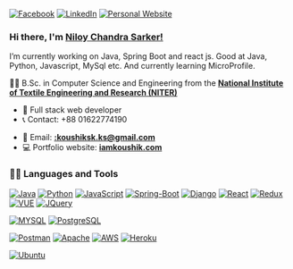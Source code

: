 [![Facebook](https://img.shields.io/badge/Facebook-1877F2?style=for-the-badge&logo=facebook&logoColor=white)](https://www.facebook.com/niloy090?mibextid=ZbWKwL)
[![LinkedIn](https://img.shields.io/badge/LinkedIn-0077B5?style=for-the-badge&logo=linkedin&logoColor=white)](https://www.linkedin.com/in/niloy-chandra-sarker-01a0aa257/)
[![Personal Website](https://img.shields.io/badge/Portfilio-E95420?style=for-the-badge&logo=web&logoColor=white)](#)

### Hi there, I'm [ Niloy Chandra Sarker!](https://www.iamkoushik.com)
I’m currently working on Java, Spring Boot and react js. Good at Java, Python, Javascript, MySql etc. And currently learning MicroProfile.


👨‍🎓 B.Sc. in Computer Science and Engineering from the **[National Institute of Textile Engineering and Research (NITER) ](https://niter.edu.bd/)** 


- :dart: Full stack web developer
- :telephone_receiver: Contact: +88 01622774190 
<!-- - [![Messenger](https://img.shields.io/badge/click%20to%20contact%20on%20whatsapp-25D366?style=for-the-badge&logo=whatsapp&logoColor=white&https://wa.me/message/IJ3KOROMCB74K1)](https://wa.me/message/IJ3KOROMCB74K1) -->
- :e-mail: Email: **[:koushiksk.ks@gmail.com](mailto:koushiksk.ks@gmail.com)**
- :computer: Portfolio website: **[iamkoushik.com](https://iamkoushik.com/)**



### 👨‍💻 Languages and Tools
[![Java](https://img.shields.io/badge/Java-ED8B00?style=for-the-badge&logo=java&logoColor=white)](https://github.com/koushik-chandra-sarker/) 
[![Python](https://img.shields.io/badge/python-%2314354C.svg?&style=for-the-badge&logo=python&logoColor=white&link=https://github.com/koushik-chandra-sarker/)](https://github.com/koushik-chandra-sarker)
[![JavaScript](https://img.shields.io/badge/javascript-%23323330.svg?&style=for-the-badge&logo=javascript&logoColor=%23F7DF1E&link=https://github.com/koushik-chandra-sarker/)](https://github.com/koushik-chandra-sarker/)
[![Spring-Boot](https://img.shields.io/badge/SpringBoot-6DB33F?style=for-the-badge&logo=spring&logoColor=white)](https://github.com/koushik-chandra-sarker)
[![Django](https://img.shields.io/badge/Django-092E20?style=for-the-badge&logo=django&logoColor=white)](https://github.com/koushik-chandra-sarker)
[![React](https://img.shields.io/badge/react-%2320232a.svg?&style=for-the-badge&logo=react&logoColor=%2361DAFB&link=https://github.com/koushik-chandra-sarker/)](https://github.com/koushik-chandra-sarker/) 
[![Redux](https://img.shields.io/badge/Redux-593D88?style=for-the-badge&logo=redux&logoColor=white)](https://github.com/koushik-chandra-sarker/) 
[![VUE](https://img.shields.io/badge/Vue.js-35495E?style=for-the-badge&logo=vuedotjs&logoColor=4FC08D)](https://github.com/koushik-chandra-sarker/) 
[![JQuery](https://img.shields.io/badge/jquery-%230769AD.svg?&style=for-the-badge&logo=jquery&logoColor=white&link=https://github.com/koushik-chandra-sarker/)](https://github.com/koushik-chandra-sarker/)

[![MYSQL](https://img.shields.io/badge/mysql-%2300758F.svg?&style=for-the-badge&logo=mysql&logoColor=white)](https://github.com/koushik-chandra-sarker/) 
[![PostgreSQL](https://img.shields.io/badge/PostgreSQL-316192?style=for-the-badge&logo=postgresql&logoColor=white)](https://github.com/koushik-chandra-sarker/) 


[![Postman](https://img.shields.io/badge/Postman-FF6C37?style=for-the-badge&logo=postman&logoColor=white)](#)
[![Apache](https://img.shields.io/badge/apache-%23D42029.svg?&style=for-the-badge&logo=apache&logoColor=white)](#)
[![AWS](https://img.shields.io/badge/Amazon_AWS-232F3E?style=for-the-badge&logo=amazon-aws&logoColor=white)](#)
[![Heroku](https://img.shields.io/badge/heroku-%23430098.svg?&style=for-the-badge&logo=heroku&logoColor=white)](#)

[![Ubuntu](https://img.shields.io/badge/Ubuntu-E95420?style=for-the-badge&logo=ubuntu&logoColor=white)](#)
